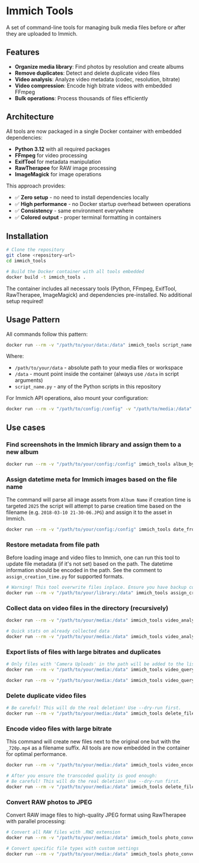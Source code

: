 # Immich Tools

A set of command-line tools for managing bulk media files before or after they are uploaded to Immich.

## Features

- **Organize media library**: Find photos by resolution and create albums
- **Remove duplicates**: Detect and delete duplicate video files  
- **Video analysis**: Analyze video metadata (codec, resolution, bitrate)
- **Video compression**: Encode high bitrate videos with embedded FFmpeg
- **Bulk operations**: Process thousands of files efficiently

## Architecture

All tools are now packaged in a single Docker container with embedded dependencies:
- **Python 3.12** with all required packages
- **FFmpeg** for video processing
- **ExifTool** for metadata manipulation
- **RawTherapee** for RAW image processing
- **ImageMagick** for image operations

This approach provides:
- ✅ **Zero setup** - no need to install dependencies locally
- ✅ **High performance** - no Docker startup overhead between operations
- ✅ **Consistency** - same environment everywhere
- ✅ **Colored output** - proper terminal formatting in containers

## Installation

```bash
# Clone the repository
git clone <repository-url>
cd immich_tools

# Build the Docker container with all tools embedded
docker build -t immich_tools .
```

The container includes all necessary tools (Python, FFmpeg, ExifTool, RawTherapee, ImageMagick) and dependencies pre-installed. No additional setup required!

## Usage Pattern

All commands follow this pattern:
```bash
docker run --rm -v "/path/to/your/data:/data" immich_tools script_name.py [arguments]
```

Where:
- `/path/to/your/data` - absolute path to your media files or workspace
- `/data` - mount point inside the container (always use `/data` in script arguments)
- `script_name.py` - any of the Python scripts in this repository

For Immich API operations, also mount your configuration:
```bash
docker run --rm -v "/path/to/config:/config" -v "/path/to/media:/data" immich_tools script_name.py [arguments]
```

## Use cases

### Find screenshots in the Immich library and assign them to a new album
```bash
docker run --rm -v "/path/to/your/config:/config" immich_tools album_by_resolution.py 1179x2556 "Screenshots"
```

### Assign datetime meta for Immich images based on the file name
The command will parse all image assets from `Album Name` if creation time is targeted `2025` the script will attempt to parse creation time based on the filename (e.g. `2018-03-10 21-30-06.JPG`) and assign it to the asset in Immich.
```bash
docker run --rm -v "/path/to/your/config:/config" immich_tools date_from_name.py --album "Album Name" --target-year 2025 --dry-run
```

### Restore metadata from file path
Before loading image and video files to Immich, one can run this tool to update file metadata (if it's not set) based on the path. The datetime information should be encoded in the path. See the comment to `assign_creation_time.py` for supported formats.
```bash
# Warning! This tool overwrite files inplace. Ensure you have backup copy before proceed.
docker run --rm -v "/path/to/your/library:/data" immich_tools assign_creation_time.py /data --verbose
```

### Collect data on video files in the directory (recursively)
```bash
docker run --rm -v "/path/to/your/media:/data" immich_tools video_analyzer.py /data --database /data/video_analysis.db --workers 16

# Quick stats on already collected data
docker run --rm -v "/path/to/your/media:/data" immich_tools video_analyzer.py /data --stats --database /data/video_analysis.db
```

### Export lists of files with large bitrates and duplicates

```bash
# Only files with 'Camera Uploads' in the path will be added to the list for deletion.
docker run --rm -v "/path/to/your/media:/data" immich_tools video_query.py --database /data/video_analysis.db --export-duplicates /data/duplicates_by_hash.txt --export-pattern 'Camera Uploads'

docker run --rm -v "/path/to/your/media:/data" immich_tools video_query.py --database /data/video_analysis.db --export-list /data/high_quality_files.txt --export-min-bitrate 15 --export-min-size 50
```


### Delete duplicate video files
```bash
# Be careful! This will do the real deletion! Use --dry-run first.
docker run --rm -v "/path/to/your/media:/data" immich_tools delete_files.py /data/duplicates_by_hash.txt --pattern "Camera Uploads" --dry-run
```


### Encode video files with large bitrate
This command will create new files next to the original one but with the `_720p.mp4` as a filename suffix. All tools are now embedded in the container for optimal performance.

```bash
docker run --rm -v "/path/to/your/media:/data" immich_tools video_encoder.py --suffix=_720p /data/high_quality_files.txt

# After you ensure the transcoded quality is good enough:
# Be careful! This will do the real deletion! Use --dry-run first.
docker run --rm -v "/path/to/your/media:/data" immich_tools delete_files.py /data/high_quality_files.txt --dry-run
```

### Convert RAW photos to JPEG
Convert RAW image files to high-quality JPEG format using RawTherapee with parallel processing:

```bash
# Convert all RAW files with .RW2 extension
docker run --rm -v "/path/to/your/media:/data" immich_tools photo_converter.py --pattern ".RW2" --max-workers 8 --quality 85 /data/raw_files_list.txt

# Convert specific file types with custom settings
docker run --rm -v "/path/to/your/media:/data" immich_tools photo_converter.py --pattern ".CR2" --quality 95 --suffix "_converted" /data/raw_files.txt
```
